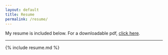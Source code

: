 ```yaml
---
layout: default
title: Resume
permalink: /resume/
---
```


My resume is included below. For a downloadable pdf, [click here](/assets/resume.pdf "resume.pdf").

---

{% include resume.md %}
